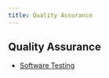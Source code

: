 ```yaml
---
title: Quality Assurance
---
```


## Quality Assurance

- [Software Testing](/qa/software_testing/)
